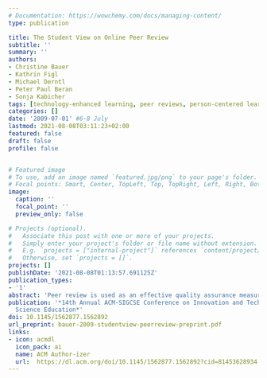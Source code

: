 ```yaml
---
# Documentation: https://wowchemy.com/docs/managing-content/
type: publication

title: The Student View on Online Peer Review
subtitle: ''
summary: ''
authors:
- Christine Bauer
- Kathrin Figl
- Michael Derntl
- Peter Paul Beran
- Sonja Kabicher
tags: [technology-enhanced learning, peer reviews, person-centered learning]
categories: []
date: '2009-07-01' #6-8 July
lastmod: 2021-08-08T03:11:23+02:00
featured: false
draft: false
profile: false


# Featured image
# To use, add an image named `featured.jpg/png` to your page's folder.
# Focal points: Smart, Center, TopLeft, Top, TopRight, Left, Right, BottomLeft, Bottom, BottomRight.
image:
  caption: ''
  focal_point: ''
  preview_only: false

# Projects (optional).
#   Associate this post with one or more of your projects.
#   Simply enter your project's folder or file name without extension.
#   E.g. `projects = ["internal-project"]` references `content/project/deep-learning/index.md`.
#   Otherwise, set `projects = []`.
projects: []
publishDate: '2021-08-08T01:13:57.691125Z'
publication_types:
- '1'
abstract: 'Peer review is used as an effective quality assurance measure in many contexts, including science, business, programming or education. In education, several studies confirmed the positive effects of peer reviewing on student learning. Based on recent research concerning the role of media in the peer review process this study investigates how students perceive the process, content and effects of peer reviews. We also analyze students’ opinions on different modes of peer reviewing activities, e.g. online vs. face-to-face reviewing. In the context of a computer science course on scientific writing, these research questions were addressed by administering an online questionnaire (n=38) and analysis using quantitative and qualitative methods. Results indicate that students value the peer review activity, take peer reviews seriously and provide comprehensive and constructive reviews. Findings also show that students prefer written online reviews with the possibility of oral follow-up questions to reviewers.'
publication: '*14th Annual ACM-SIGCSE Conference on Innovation and Technology in Computer
  Science Education*'
doi: 10.1145/1562877.1562892
url_preprint: bauer-2009-studentview-peerreview-preprint.pdf
links: 
- icon: acmdl
  icon_pack: ai
  name: ACM Author-izer
  url:  https://dl.acm.org/doi/10.1145/1562877.1562892?cid=81453628934
---
```

